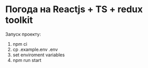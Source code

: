 # Погода на Reactjs + TS + redux toolkit

Запуск проекту:
 1. npm ci
 2. cp .example.env .env
 3. set enviroment variables
 4. npm run start
